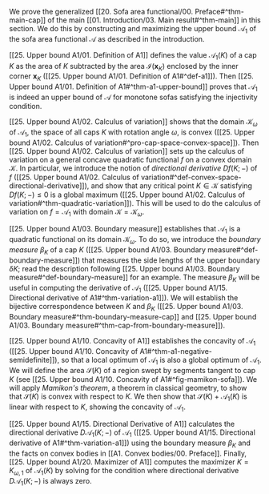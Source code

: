 We prove the generalized [[20. Sofa area functional/00. Preface#^thm-main-cap]] of the main [[01. Introduction/03. Main result#^thm-main]] in this section. We do this by constructing and maximizing the upper bound $\mathcal{A}_1$ of the sofa area functional $\mathcal{A}$ as described in the introduction.

[[25. Upper bound A1/01. Definition of A1]] defines the value $\mathcal{A}_1(K)$ of a cap $K$ as the area of $K$ subtracted by the area $\mathcal{I}(\mathbf{x}_K)$ enclosed by the inner corner $\mathbf{x}_K$ ([[25. Upper bound A1/01. Definition of A1#^def-a1]]). Then [[25. Upper bound A1/01. Definition of A1#^thm-a1-upper-bound]] proves that $\mathcal{A}_1$ is indeed an upper bound of $\mathcal{A}$ for monotone sofas satisfying the injectivity condition.

[[25. Upper bound A1/02. Calculus of variation]] shows that the domain $\mathcal{K}_\omega$ of $\mathcal{A}_1$, the space of all caps $K$ with rotation angle $\omega$, is convex ([[25. Upper bound A1/02. Calculus of variation#^pro-cap-space-convex-space]]). Then [[25. Upper bound A1/02. Calculus of variation]] sets up the calculus of variation on a general concave quadratic functional $f$ on a convex domain $\mathcal{K}$. In particular, we introduce the notion of _directional derivative_ $Df(K; -)$ of $f$ ([[25. Upper bound A1/02. Calculus of variation#^def-convex-space-directional-derivative]]), and show that any critical point $K \in \mathcal{K}$ satisfying $D f(K; -) \leq 0$ is a global maximum ([[25. Upper bound A1/02. Calculus of variation#^thm-quadratic-variation]]). This will be used to do the calculus of variation on $f = \mathcal{A}_1$ with domain $\mathcal{K} = \mathcal{K}_\omega$.

[[25. Upper bound A1/03. Boundary measure]] establishes that $\mathcal{A}_1$ is a quadratic functional on its domain $\mathcal{K}_\omega$. To do so, we introduce the _boundary measure_ $\beta_K$ of a cap $K$ ([[25. Upper bound A1/03. Boundary measure#^def-boundary-measure]]) that measures the side lengths of the upper boundary $\delta K$; read the description following [[25. Upper bound A1/03. Boundary measure#^def-boundary-measure]] for an example. The measure $\beta_K$ will be useful in computing the derivative of $\mathcal{A}_1$ ([[25. Upper bound A1/15. Directional derivative of A1#^thm-variation-a1]]). We will establish the bijective correspondence between $K$ and $\beta_K$ ([[25. Upper bound A1/03. Boundary measure#^thm-boundary-measure-cap]] and [[25. Upper bound A1/03. Boundary measure#^thm-cap-from-boundary-measure]]).

[[25. Upper bound A1/10. Concavity of A1]] establishes the concavity of $\mathcal{A}_1$ ([[25. Upper bound A1/10. Concavity of A1#^thm-a1-negative-semidefinite]]), so that a local optimum of $\mathcal{A}_1$ is also a global optimum of $\mathcal{A}_1$. We will define the area $\mathcal{S}(K)$ of a region swept by segments tangent to cap $K$ (see [[25. Upper bound A1/10. Concavity of A1#^fig-mamikon-sofa]]). We will apply _Mamikon's theorem_, a theorem in classical geometry, to show that $\mathcal{S}(K)$ is convex with respect to $K$. We then show that $\mathcal{S}(K) + \mathcal{A}_1(K)$ is linear with respect to $K$, showing the concavity of $\mathcal{A}_1$.

[[25. Upper bound A1/15. Directional Derivative of A1]] calculates the directional derivative $D\mathcal{A}_1(K; -)$ of $\mathcal{A}_1$ ([[25. Upper bound A1/15. Directional derivative of A1#^thm-variation-a1]]) using the boundary measure $\beta_K$ and the facts on convex bodies in [[A1. Convex bodies/00. Preface]]. Finally, [[25. Upper bound A1/20. Maximizer of A1]] computes the maximizer $K = K_{\omega, 1}$ of $\mathcal{A}_1(K)$ by solving for the condition where directional derivative $D\mathcal{A}_1(K; -)$ is always zero.